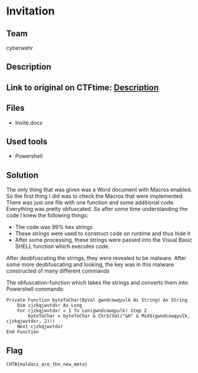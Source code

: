 # Invitation
## Team
cyberwehr

## Description
Link to original on CTFtime: [Description](https://ctftime.org/task/15697 "CTFtime challenge description")
 - 

## Files
- Invite.docx

## Used tools
- Powershell

## Solution

The only thing that was given was a Word document with Macros enabled. So the first thing I did was to check the Macros that were implemented.
There was just one file with one function and some additional code. Everything was pretty obfuscated. 
So after some time understanding the code I knew the following things:
- The code was 99% hex strings
- These strings were used to construct code on runtime and thus hide it
- After some processing, these strings were passed into the Visual Basic SHELL function which executes code.

After deobfuscating the strings, they were revealed to be malware.
After some more deobfuscating and looking, the key was in this malware constructed of many different commands


The obfuscation-function which takes the strings and converts them into Powershell commands:

```
Private Function byteToChar(ByVal gwndcowqyulk As String) As String
    Dim cjzkqjwvtdxr As Long
    For cjzkqjwvtdxr = 1 To Len(gwndcowqyulk) Step 2
        byteToChar = byteToChar & Chr$(Val("&H" & Mid$(gwndcowqyulk, cjzkqjwvtdxr, 2)))
    Next cjzkqjwvtdxr
End Function
```

## Flag
```
CHTB{maldocs_are_the_new_meta}
```